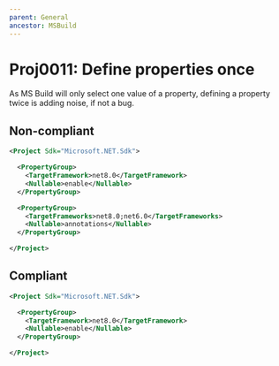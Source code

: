 ```yaml
---
parent: General
ancestor: MSBuild
---
```


# Proj0011: Define properties once
As MS Build will only select one value of a property, defining a property twice
is adding noise, if not a bug.

## Non-compliant
``` xml
<Project Sdk="Microsoft.NET.Sdk">

  <PropertyGroup>
    <TargetFramework>net8.0</TargetFramework>
    <Nullable>enable</Nullable>
  </PropertyGroup>

  <PropertyGroup>
    <TargetFrameworks>net8.0;net6.0</TargetFrameworks>
    <Nullable>annotations</Nullable>
  </PropertyGroup>

</Project>
```

## Compliant
``` xml
<Project Sdk="Microsoft.NET.Sdk">

  <PropertyGroup>
    <TargetFramework>net8.0</TargetFramework>
    <Nullable>enable</Nullable>
  </PropertyGroup>

</Project>
```
